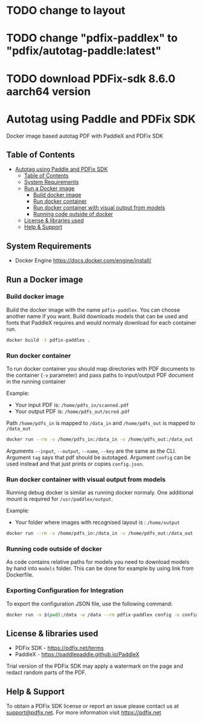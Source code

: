 # TODO change to layout
# TODO change "pdfix-paddlex" to "pdfix/autotag-paddle:latest"
# TODO download PDFix-sdk 8.6.0 aarch64 version

# Autotag using Paddle and PDFix SDK

Docker image based autotag PDF with PaddleX and PDFix SDK

## Table of Contents

- [Autotag using Paddle and PDFix SDK](#autotag-paddle)
  - [Table of Contents](#table-of-contents)
  - [System Requirements](#system-requirements)
  - [Run a Docker image ](#run-docker-image)
    - [Build docker image](#build-docker-image)
    - [Run docker container](#run-docker-container)
    - [Run docker container with visual output from models](#run-docker-container-with-visuals)
    - [Running code outside of docker](#running-code-outside-of-docker)
  - [License \& libraries used](#license)
  - [Help \& Support](#help-support)


## System Requirements
- Docker Engine https://docs.docker.com/engine/install/

## Run a Docker image 

### Build docker image
Build the docker image with the name `pdfix-paddlex`. You can choose another name if you want.
Build downloads models that can be used and fonts that PaddleX requires and would normaly download for each container run.

```bash
docker build -t pdfix-paddlex .
```

### Run docker container
To run docker container you should map directories with PDF documents to the container (`-v` parameter) and pass paths to input/output PDF document in the running container

Example: 

- Your input PDF is: `/home/pdfs_in/scanned.pdf`
- Your output PDF is: `/home/pdfs_out/ocred.pdf`

Path `/home/pdfs_in` is mapped to `/data_in` and `/home/pdfs_out` is mapped to `/data_out`

```bash
docker run --rm -v /home/pdfs_in:/data_in -v /home/pdfs_out:/data_out -it pdfix-paddlex --name $LICENSE_NAME --key $LICENSE_KEY tag --input /data_in/scanned.pdf --output /data_out/ocred.pdf
```
Arguments `--input`, `--output`, `--name`, `--key` are the same as the CLI.
Argument `tag` says that pdf should be autotaged.
Argument `config` can be used instead and that just prints or copies `config.json`.

### Run docker container with visual output from models
Running debug docker is similar as running docker normaly. One additional mount is required for `/usr/paddlex/output`.

Example:

- Your folder where images with recognised layout is : `/home/output`

```bash
docker run --rm -v /home/pdfs_in:/data_in -v /home/pdfs_out:/data_out -v /home/output:/usr/paddlex/output -it pdfix-paddlex --name $LICENSE_NAME --key $LICENSE_KEY tag --input /data_in/scanned.pdf --output /data_out/ocred.pdf
```

### Running code outside of docker
As code contains relative paths for models you need to download models by hand into `models` folder.
This can be done for example by using link from Dockerfile.

### Exporting Configuration for Integration
To export the configuration JSON file, use the following command:

```bash
docker run -v $(pwd):/data -w /data --rm pdfix-paddlex config -o config.json
```

## License & libraries used
- PDFix SDK - https://pdfix.net/terms
- PaddleX - https://paddlepaddle.github.io/PaddleX

Trial version of the PDFix SDK may apply a watermark on the page and redact random parts of the PDF.

## Help & Support
To obtain a PDFix SDK license or report an issue please contact us at support@pdfix.net.
For more information visit https://pdfix.net
